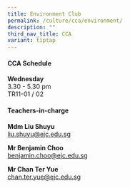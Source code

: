 ```yaml
---
title: Environment Club
permalink: /culture/cca/environment/
description: ""
third_nav_title: CCA
variant: tiptap
---
```

<h4><strong>CCA Schedule</strong></h4><p><strong>Wednesday</strong><br>3.30 - 5.30 pm<br>TR11-01 / 02</p><p></p><h4><strong>Teachers-in-charge</strong></h4><p><strong>Mdm Liu Shuyu</strong><br><a href="mailto:liu.shuyu@ejc.edu.sg" rel="noopener noreferrer nofollow" target="_blank">liu.shuyu@ejc.edu.sg</a></p><p><strong>Mr Benjamin Choo</strong><br><a href="mailto:benjamin.choo@ejc.edu.sg" rel="noopener noreferrer nofollow" target="_blank">benjamin.choo@ejc.edu.sg</a></p><p><strong>Mr Chan Ter Yue</strong><br><a href="mailto:chan.ter.yue@ejc.edu.sg" rel="noopener noreferrer nofollow" target="_blank">chan.ter.yue@ejc.edu.sg</a></p>